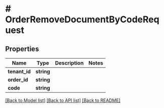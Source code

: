 # # OrderRemoveDocumentByCodeRequest


## Properties


Name | Type | Description | Notes
------------ | ------------- | ------------- | -------------
**tenant_id**| **string** |   |
**order_id**| **string** |   |
**code**| **string** |   |


[[Back to Model list]](../../README.md#models) [[Back to API list]](../../README.md#endpoints) [[Back to README]](../../README.md)